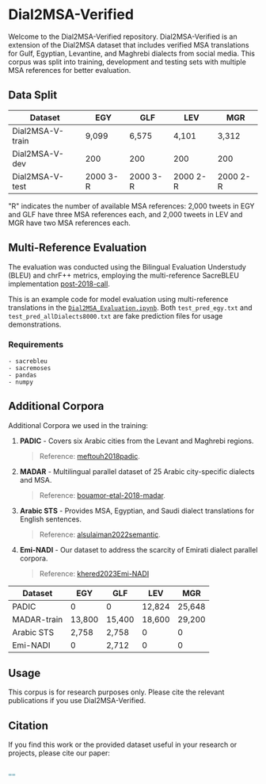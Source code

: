 # Dial2MSA-Verified

Welcome to the Dial2MSA-Verified repository. Dial2MSA-Verified is an extension of the Dial2MSA dataset that includes verified MSA translations for Gulf, Egyptian, Levantine, and Maghrebi dialects from social media. This corpus was split into training, development and testing sets with multiple MSA references for better evaluation.

## Data Split

| **Dataset**      | **EGY** | **GLF** | **LEV** | **MGR** |
|------------------|---------|---------|---------|---------|
| Dial2MSA-V-train | 9,099   | 6,575   | 4,101   | 3,312   |
| Dial2MSA-V-dev   | 200     | 200     | 200     | 200     |
| Dial2MSA-V-test  | 2000 3-R| 2000 3-R| 2000 2-R| 2000 2-R|

"R" indicates the number of available MSA references: 2,000 tweets in EGY and GLF have three MSA references each, and 2,000 tweets in LEV and MGR have two MSA references each.

## Multi-Reference Evaluation 

The evaluation was conducted using the Bilingual Evaluation Understudy (BLEU) and chrF++ metrics, employing the multi-reference SacreBLEU implementation [post-2018-call](https://aclanthology.org/W18-6319/).

This is an example code for model evaluation using multi-reference translations in the [`Dial2MSA_Evaluation.ipynb`](https://github.com/khered20/Dial2MSA-Verified/blob/main/Dial2MSA_Evaluation.ipynb). Both `test_pred_egy.txt` and `test_pred_allDialects8000.txt` are fake prediction files for usage demonstrations. 

### Requirements

```
- sacrebleu
- sacremoses
- pandas
- numpy
```

## Additional Corpora

 Additional Corpora we used in the training:
1. **PADIC** - Covers six Arabic cities from the Levant and Maghrebi regions.
   > Reference: [meftouh2018padic](https://sourceforge.net/projects/padic/).
2. **MADAR** -  Multilingual parallel dataset of 25 Arabic city-specific dialects and MSA.
   > Reference: [bouamor-etal-2018-madar](https://camel.abudhabi.nyu.edu/madar-parallel-corpus/).
3. **Arabic STS** - Provides MSA, Egyptian, and Saudi dialect translations for English sentences.
   > Reference: [alsulaiman2022semantic](https://journals.plos.org/plosone/article?id=10.1371/journal.pone.0272991).
4. **Emi-NADI** - Our dataset to address the scarcity of Emirati dialect parallel corpora.
   > Reference: [khered2023Emi-NADI](https://github.com/khered20/UniManc_NADI2023_ArabicDialectToMSA_MT/blob/main/datasets/Emi-NADI.csv)

| **Dataset**      | **EGY** | **GLF** | **LEV** | **MGR** |
|------------------|---------|---------|---------|---------|
| PADIC            | 0       | 0       | 12,824  | 25,648  |
| MADAR-train      | 13,800  | 15,400  | 18,600  | 29,200  |
| Arabic STS       | 2,758   | 2,758   | 0       | 0       |
| Emi-NADI         | 0       | 2,712   | 0       | 0       |

## Usage

This corpus is for research purposes only. Please cite the relevant publications if you use Dial2MSA-Verified.

## Citation

If you find this work or the provided dataset useful in your research or projects, please cite our paper:

```bib

==

```
